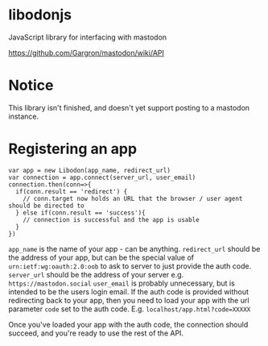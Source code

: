 # libodonjs
JavaScript library for interfacing with mastodon

https://github.com/Gargron/mastodon/wiki/API

# Notice

This library isn't finished, and doesn't yet support posting to a mastodon instance.

# Registering an app
```
var app = new Libodon(app_name, redirect_url)
var connection = app.connect(server_url, user_email)
connection.then(conn=>{
  if(conn.result == 'redirect') {
    // conn.target now holds an URL that the browser / user agent should be directed to
  } else if(conn.result == 'success'){
    // connection is successful and the app is usable
  }
})
```
`app_name` is the name of your app - can be anything.
`redirect_url` should be the address of your app, but can be the special value of `urn:ietf:wg:oauth:2.0:oob` to ask to server to just provide the auth code.
`server_url` should be the address of your server e.g. `https://mastodon.social`
`user_email` is probably unnecessary, but is intended to be the users login email.
If the auth code is provided without redirecting back to your app, then you need to load your app with the url parameter `code` set to the auth code. E.g. `localhost/app.html?code=XXXXX`

Once you've loaded your app with the auth code, the connection should succeed, and you're ready to use the rest of the API.
